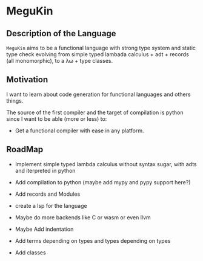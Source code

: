 # MeguKin

## Description of the Language

`MeguKin` aims to be a functional language with strong type system and 
static type check evolving from simple typed lambada calculus + adt + records
(all monomorphic), to a λω + type classes.

## Motivation

I want to learn about code generation for functional languages and 
others things.

The source of the first compiler and the target of compilation is python 
since I want to be able (more or less) to:
  - Get a functional compiler with ease in any platform.

## RoadMap

- Implement simple typed lambda calculus without syntax sugar, with
  adts and iterpreted in python

- Add compilation to python (maybe add mypy and pypy support here?)

- Add records and Modules

- create a lsp for the language

- Maybe do more backends like C or wasm or even llvm

- Maybe Add indentation

- Add terms depending on types and types depending on types

- Add classes
